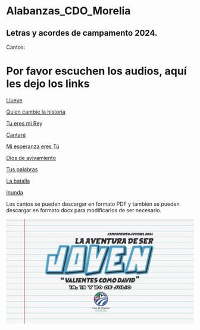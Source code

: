 # Alabanzas_CDO_Morelia
## Letras y acordes de campamento 2024.

Cantos:

# Por favor escuchen los audios, aquí les dejo los links 

[Llueve](https://www.youtube.com/watch?v=yEbFndiPSGc&ab_channel=PROFETAYSALMISTA)

[Quien cambie la historia](https://www.youtube.com/watch?v=jM8M_xgKbrc&ab_channel=JoseAngel187)


[Tu eres mi Rey](https://www.youtube.com/watch?v=84E4Rjzu6PI&ab_channel=AudioAdrenaline-Topic)

[Cantaré](https://www.youtube.com/watch?v=piFrvBKfCx0&ab_channel=ChristianMusicPlaylist)


[Mi esperanza eres Tú](https://www.youtube.com/watch?v=y6TJ8UdOsGM&ab_channel=ThirdDay-Topic)



[Dios de avivamiento](https://www.youtube.com/watch?v=VgDOtJPWmFw&ab_channel=3rdDayRocker)


[Tus palabras](https://www.youtube.com/watch?v=KqaA8XBI15o&ab_channel=ThirdDayVEVO)

[La batalla](https://www.youtube.com/watch?v=3QaTaKJcodU&ab_channel=PhilWickham)

[Inunda](https://www.youtube.com/watch?v=eEBQ0HDvi7w&ab_channel=Visi%C3%B3nJuvenil-Topic)



Los cantos se pueden descargar en formato PDF y también se pueden descargar en formato docx para modificarlos 
de ser necesario. 

![](logo.JPG)
